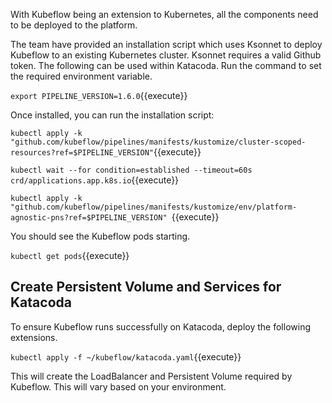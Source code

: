 With Kubeflow being an extension to Kubernetes, all the components need to be deployed to the platform. 

The team have provided an installation script which uses Ksonnet to deploy Kubeflow to an existing Kubernetes cluster. Ksonnet requires a valid Github token. The following can be used within Katacoda. Run the command to set the required environment variable.

`
export PIPELINE_VERSION=1.6.0
`{{execute}}

Once installed, you can run the installation script:


`
kubectl apply -k "github.com/kubeflow/pipelines/manifests/kustomize/cluster-scoped-resources?ref=$PIPELINE_VERSION"
`{{execute}}

`
kubectl wait --for condition=established --timeout=60s crd/applications.app.k8s.io
`{{execute}}

`kubectl apply -k "github.com/kubeflow/pipelines/manifests/kustomize/env/platform-agnostic-pns?ref=$PIPELINE_VERSION"
`{{execute}}


You should see the Kubeflow pods starting.

`kubectl get pods`{{execute}}

## Create Persistent Volume and Services for Katacoda
To ensure Kubeflow runs successfully on Katacoda, deploy the following extensions.

`kubectl apply -f ~/kubeflow/katacoda.yaml`{{execute}}

This will create the LoadBalancer and Persistent Volume required by Kubeflow. This will vary based on your environment.